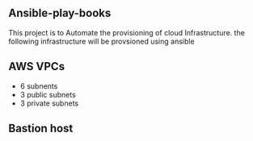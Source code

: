 ## Ansible-play-books

This project is to Automate the provisioning of cloud Infrastructure.
the following infrastructure will be provsioned using ansible 

## AWS VPCs
- 6 subnents
- 3 public subnets
- 3 private subnets

## Bastion host
